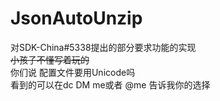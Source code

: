 # JsonAutoUnzip
对SDK-China#5338提出的部分要求功能的实现  
~~小孩子不懂写着玩的~~  
你们说 配置文件要用Unicode吗  
看到的可以在dc DM me或者 @me 告诉我你的选择  